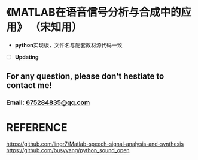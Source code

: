 # 《MATLAB在语音信号分析与合成中的应用》 （宋知用）
- **python**实现版，文件名与配套教材源代码一致

- [ ] **Updating**

## For any question, please don't hestiate to contact me!
### Email: 675284835@qq.com

# REFERENCE
https://github.com/lingr7/Matlab-speech-signal-analysis-and-synthesis  
https://github.com/busyyang/python_sound_open
